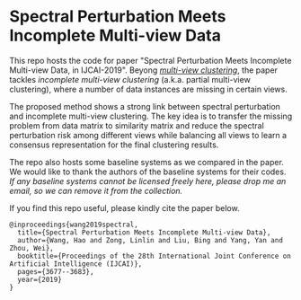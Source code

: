 # Spectral Perturbation Meets Incomplete Multi-view Data
This repo hosts the code for paper "Spectral Perturbation Meets Incomplete Multi-view Data, in IJCAI-2019". Beyong [_multi-view clustering_](https://github.com/cswanghao/Multi-view-Clustering), the paper tackles _incomplete multi-view clustering_ (a.k.a. partial multi-view clustering), where a number of data instances are missing in certain views.

The proposed method shows a strong link between spectral perturbation and incomplete multi-view clustering. The key idea is to transfer the missing problem from data matrix to similarity matrix and reduce the spectral perturbation risk among different views while balancing all views to learn a consensus representation for the final clustering results.

The repo also hosts some baseline systems as we compared in the paper. We would like to thank the authors of the baseline systems for their codes. _If any baseline systems cannot be licensed freely here, please drop me an email, so we can remove it from the collection._

If you find this repo useful, please kindly cite the paper below.

    @inproceedings{wang2019spectral,
      title={Spectral Perturbation Meets Incomplete Multi-view Data},
      author={Wang, Hao and Zong, Linlin and Liu, Bing and Yang, Yan and Zhou, Wei},
      booktitle={Proceedings of the 28th International Joint Conference on Artificial Intelligence (IJCAI)},
      pages={3677--3683},
      year={2019}
    }
